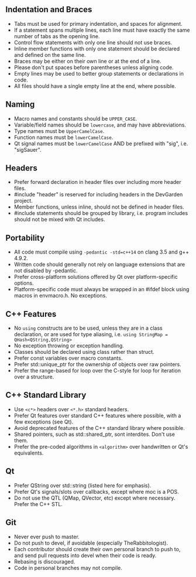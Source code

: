 ## Indentation and Braces
* Tabs must be used for primary indentation, and spaces for alignment.
* If a statement spans multiple lines, each line must have exactly the same number of tabs as the opening line.
* Control flow statements with only one line should not use braces.
* Inline member functions with only one statement should be declared and defined on the same line.
* Braces may be either on their own line or at the end of a line.
* Please don't put spaces before parentheses unless aligning code.
* Empty lines may be used to better group statements or declarations in code.
* All files should have a single empty line at the end, where possible.

## Naming
* Macro names and constants should be `UPPER_CASE`.
* Variable/field names should be `lowercase`, and may have abbreviations.
* Type names must be `UpperCamelCase`.
* Function names must be `lowerCamelCase`.
* Qt signal names must be `lowerCamelCase` AND be prefixed with "sig", i.e. "sigSauer".

## Headers
* Prefer forward declaration in header files over including more header files.
* #include "header" is reserved for including headers in the DevGarden project.
* Member functions, unless inline, should not be defined in header files.
* #include statements should be grouped by library, i.e. program includes should not be mixed with Qt includes.

## Portability
* All code must compile using `-pedantic -std=c++14` on clang 3.5 and g++ 4.9.2.
* Written code should generally not rely on language extensions that are not disabled by -pedantic.
* Prefer cross-platform solutions offered by Qt over platform-specific options.
* Platform-specific code must always be wrapped in an #ifdef block using macros in envmacro.h. No exceptions.

## C++ Features
* No `using` constructs are to be used, unless they are in a class declaration, or are used for type aliasing, i.e. `using StringMap = QHash<QString,QString>`
* No exception throwing or exception handling.
* Classes should be declared using class rather than struct.
* Prefer const variables over macro constants.
* Prefer std::unique_ptr for the ownership of objects over raw pointers.
* Prefer the range-based for loop over the C-style for loop for iteration over a structure.

## C++ Standard Library
* Use `<c*>` headers over `<*.h>` standard headers.
* Prefer Qt features over standard C++ features where possible, with a few exceptions (see Qt).
* Avoid deprecated features of the C++ standard library where possible.
* Shared pointers, such as std::shared_ptr, sont interdites. Don't use them.
* Prefer the pre-coded algorithms in `<algorithm>` over handwritten or Qt's equivalents.

## Qt
* Prefer QString over std::string (listed here for emphasis).
* Prefer Qt's signals/slots over callbacks, except where moc is a POS.
* Do not use the QTL (QMap, QVector, etc) except where necessary. Prefer the C++ STL.

## Git
* Never ever push to master.
* Do not push to devel, if avoidable (especially TheRabbitologist).
* Each contributor should create their own personal branch to push to, and send pull requests into devel when their code is ready.
* Rebasing is discouraged.
* Code in personal branches may not compile.
